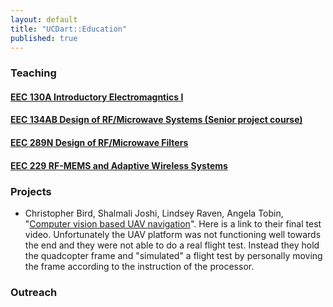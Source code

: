 ```yaml
---
layout: default
title: "UCDart::Education"
published: true
---
```


### Teaching

#### [EEC 130A Introductory Electromagntics I](/education/eec130a.html)


#### [EEC 134AB Design of RF/Microwave Systems (Senior project course)](/education/eec134.html)

#### [EEC 289N Design of RF/Microwave Filters](/education/eec289n.html)

#### [EEC 229 RF-MEMS and Adaptive Wireless Systems](/education/eec229.html)

### Projects

* Christopher Bird, Shalmali Joshi, Lindsey Raven, Angela Tobin, "[Computer vision based UAV navigation](/education/files/eec181_UAV_Final_Report.pdf)". Here is a link to their final test video. Unfortunately the UAV platform was not functioning well towards the end and they were not able to do a real flight test. Instead they hold the quadcopter frame and "simulated" a flight test by personally moving the frame according to the instruction of the processor. 

### Outreach
